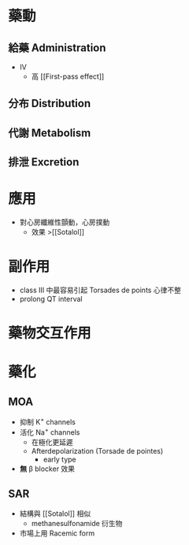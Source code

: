 # 藥動
## 給藥 Administration
- IV
	- 高 [[First-pass effect]] 
## 分布 Distribution
## 代謝 Metabolism
## 排泄 Excretion
# 應用
- 對心房纖維性顫動，心房撲動
	- 效果 >[[Sotalol]] 
# 副作用
- class III 中最容易引起 Torsades de points 心律不整
- prolong QT interval
# 藥物交互作用
# 藥化
## MOA
- 抑制 K<sup>+</sup> channels
- 活化 Na<sup>+</sup> channels
	- 在極化更延遲
	- Afterdepolarization (Torsade de pointes)
		- early type
- **無** β blocker 效果
## SAR
- 結構與 [[Sotalol]] 相似
	- methanesulfonamide 衍生物
- 市場上用 Racemic form


